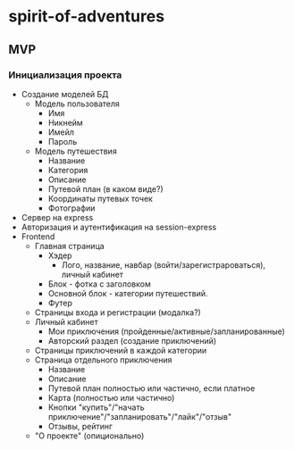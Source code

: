 # spirit-of-adventures

## MVP

### Инициализация проекта
* Создание моделей БД
  * Модель пользователя
    * Имя
    * Никнейм
    * Имейл
    * Пароль
  * Модель путешествия
    * Название
    * Категория
    * Описание
    * Путевой план (в каком виде?)
    * Координаты путевых точек
    * Фотографии
* Сервер на express
* Авторизация и аутентификация на session-express
* Frontend
  * Главная страница
    * Хэдер
      * Лого, название, навбар (войти/зарегистрароваться), личный кабинет
    * Блок - фотка с заголовком
    * Основной блок - категории путешествий.
    * Футер
  * Страницы входа и регистрации (модалка?)
  * Личный кабинет
    * Мои приключения (пройденные/активные/запланированные)
    * Авторский раздел (создание приключений)
  * Страницы приключений в каждой категории
  * Страница отдельного приключения
    * Название
    * Описание
    * Путевой план полностью или частично, если платное
    * Карта (полностью или частично)
    * Кнопки "купить"/"начать приключение"/"запланировать"/"лайк"/"отзыв"
    * Отзывы, рейтинг
  * "О проекте" (опиционально)
